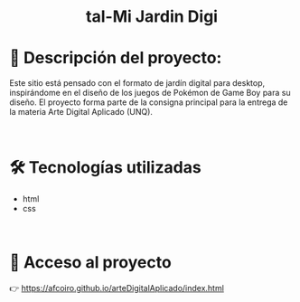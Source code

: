 <h1 align="center">tal-Mi Jardin Digi</h1>

# 📝 Descripción del proyecto: 

<p>Este sitio está pensado con el formato de jardín digital para desktop, inspirándome en el diseño de los juegos de Pokémon de Game Boy para su diseño. El proyecto forma parte de la consigna principal para la entrega de la materia Arte Digital Aplicado (UNQ).  </p>

<br>
  
# 🛠️ Tecnologías utilizadas

<ul> 
<li>html</li>
<li>css</li>
</ul>

<br>
  
# 📁 Acceso al proyecto

👉 https://afcoiro.github.io/arteDigitalAplicado/index.html

